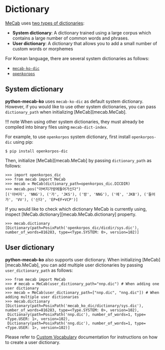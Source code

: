 # Dictionary
[MeCab](https://taku910.github.io/mecab/) uses [two types of dictionaries](https://taku910.github.io/mecab/dic.html):

- **System dictionary**: A dictionary trained using a large corpus which contains a large number of common words and phrases.
- **User dictionary**: A dictionary that allows you to add a small number of custom words or morphemes

For Korean language, there are several system dictionaries as follows:

- [`mecab-ko-dic`](https://bitbucket.org/eunjeon/mecab-ko-dic)
- [`openkorpos`](https://github.com/openkorpos/model-mecab)


## System dictionary
**python-mecab-ko** uses `mecab-ko-dic` as default system dictionary. However, if you would like to use other system dictionaries, you can pass `dictionary_path` when initializing [MeCab][mecab.MeCab].


!!! note
    When using other system dictionaries, they must already be compiled into binary files using `mecab-dict-index`.


For example, to use `openkorpos` system dictionary, first install `openkorpos-dic` using pip:

```consol
$ pip install openkorpos-dic
```

Then, initialize [MeCab][mecab.MeCab] by passing `dictionary_path` as follows:

```pycon
>>> import openkorpos_dic
>>> from mecab import MeCab
>>> mecab = MeCab(dictionary_path=openkorpos_dic.DICDIR)
>>> mecab.pos("아버지가방에들어가신다")
[('아버지', 'NNG'), ('가', 'JKS'), ('방', 'NNG'), ('에', 'JKB'), ('들어가', 'VV'), ('신다', 'EP+EF+VCP')]
```

If you would like to check which dictionary MeCab is currently using, inspect [MeCab.dictionary][mecab.MeCab.dictionary] property.
```pycon
>>> mecab.dictionary
[Dictionary(path=PosixPath('openkorpos_dic/dicdir/sys.dic'), number_of_words=816283, type=<Type.SYSTEM: 0>, version=102)]
```

## User dictionary
**python-mecab-ko** also supports user dictionary. When initializing [MeCab][mecab.MeCab], you can add multiple user dictionaries by passing `user_dictionary_path` as follows:

```pycon
>>> from mecab import MeCab
>>> # mecab = MeCab(user_dictionary_path="nnp.dic") # When adding one user dictionary
>>> mecab = MeCab(user_dictionary_path=["nnp.dic", "nng.dic"]) # When adding multiple user dictionaries
>>> mecab.dictionary
[Dictionary(path=PosixPath('mecab_ko_dic/dictionary/sys.dic'), number_of_words=816283, type=<Type.SYSTEM: 0>, version=102),
 Dictionary(path=PosixPath('nnp.dic'), number_of_words=1, type=<Type.USER: 1>, version=102),
 Dictionary(path=PosixPath('nng.dic'), number_of_words=1, type=<Type.USER: 1>, version=102)]
```

Please refer to [Custom Vocabulary](custom-vocabulary.md) documentation for instructions on how to create a user dictionary.